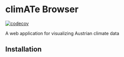# climATe Browser

[![codecov](https://codecov.io/gh/ilgatto88/climate_map/graph/badge.svg?token=8M74B8F45R)](https://codecov.io/gh/ilgatto88/climate_map)

A web application for visualizing Austrian climate data

## Installation
